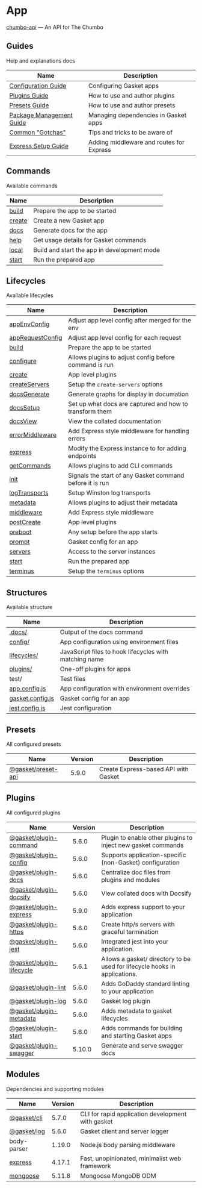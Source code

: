 <!-- generated by `gasket docs` -->

# App

[chumbo-api] — An API for The Chumbo

## Guides

Help and explanations docs

| Name                       | Description                              |
| -------------------------- | ---------------------------------------- |
| [Configuration Guide]      | Configuring Gasket apps                  |
| [Plugins Guide]            | How to use and author plugins            |
| [Presets Guide]            | How to use and author presets            |
| [Package Management Guide] | Managing dependencies in Gasket apps     |
| [Common "Gotchas"]         | Tips and tricks to be aware of           |
| [Express Setup Guide]      | Adding middleware and routes for Express |

## Commands

Available commands

| Name     | Description                                 |
| -------- | ------------------------------------------- |
| [build]  | Prepare the app to be started               |
| [create] | Create a new Gasket app                     |
| [docs]   | Generate docs for the app                   |
| [help]   | Get usage details for Gasket commands       |
| [local]  | Build and start the app in development mode |
| [start]  | Run the prepared app                        |

## Lifecycles

Available lifecycles

| Name               | Description                                              |
| ------------------ | -------------------------------------------------------- |
| [appEnvConfig]     | Adjust app level config after merged for the env         |
| [appRequestConfig] | Adjust app level config for each request                 |
| [build][1]         | Prepare the app to be started                            |
| [configure]        | Allows plugins to adjust config before command is run    |
| [create][2]        | App level plugins                                        |
| [createServers]    | Setup the `create-servers` options                       |
| [docsGenerate]     | Generate graphs for display in documation                |
| [docsSetup]        | Set up what docs are captured and how to transform them  |
| [docsView]         | View the collated documentation                          |
| [errorMiddleware]  | Add Express style middleware for handling errors         |
| [express]          | Modify the Express instance to for adding endpoints      |
| [getCommands]      | Allows plugins to add CLI commands                       |
| [init]             | Signals the start of any Gasket command before it is run |
| [logTransports]    | Setup Winston log transports                             |
| [metadata]         | Allows plugins to adjust their metadata                  |
| [middleware]       | Add Express style middleware                             |
| [postCreate]       | App level plugins                                        |
| [preboot]          | Any setup before the app starts                          |
| [prompt]           | Gasket config for an app                                 |
| [servers]          | Access to the server instances                           |
| [start][3]         | Run the prepared app                                     |
| [terminus]         | Setup the `terminus` options                             |

## Structures

Available structure

| Name               | Description                                            |
| ------------------ | ------------------------------------------------------ |
| [.docs/]           | Output of the docs command                             |
| [config/]          | App configuration using environment files              |
| [lifecycles/]      | JavaScript files to hook lifecycles with matching name |
| [plugins/]         | One-off plugins for apps                               |
| test/              | Test files                                             |
| [app.config.js]    | App configuration with environment overrides           |
| [gasket.config.js] | Gasket config for an app                               |
| [jest.config.js]   | Jest configuration                                     |

## Presets

All configured presets

| Name                 | Version | Description                          |
| -------------------- | ------- | ------------------------------------ |
| [@gasket/preset-api] | 5.9.0   | Create Express-based API with Gasket |

## Plugins

All configured plugins

| Name                       | Version | Description                                                                |
| -------------------------- | ------- | -------------------------------------------------------------------------- |
| [@gasket/plugin-command]   | 5.6.0   | Plugin to enable other plugins to inject new gasket commands               |
| [@gasket/plugin-config]    | 5.6.0   | Supports application-specific (non-Gasket) configuration                   |
| [@gasket/plugin-docs]      | 5.6.0   | Centralize doc files from plugins and modules                              |
| [@gasket/plugin-docsify]   | 5.6.0   | View collated docs with Docsify                                            |
| [@gasket/plugin-express]   | 5.9.0   | Adds express support to your application                                   |
| [@gasket/plugin-https]     | 5.6.0   | Create http/s servers with graceful termination                            |
| [@gasket/plugin-jest]      | 5.6.0   | Integrated jest into your application.                                     |
| [@gasket/plugin-lifecycle] | 5.6.1   | Allows a gasket/ directory to be used for lifecycle hooks in applications. |
| [@gasket/plugin-lint]      | 5.6.0   | Adds GoDaddy standard linting to your application                          |
| [@gasket/plugin-log]       | 5.6.0   | Gasket log plugin                                                          |
| [@gasket/plugin-metadata]  | 5.6.0   | Adds metadata to gasket lifecycles                                         |
| [@gasket/plugin-start]     | 5.6.0   | Adds commands for building and starting Gasket apps                        |
| [@gasket/plugin-swagger]   | 5.10.0  | Generate and serve swagger docs                                            |

## Modules

Dependencies and supporting modules

| Name          | Version | Description                                       |
| ------------- | ------- | ------------------------------------------------- |
| [@gasket/cli] | 5.7.0   | CLI for rapid application development with gasket |
| [@gasket/log] | 5.6.0   | Gasket client and server logger                   |
| body-parser   | 1.19.0  | Node.js body parsing middleware                   |
| [express][4]  | 4.17.1  | Fast, unopinionated, minimalist web framework     |
| [mongoose]    | 5.11.8  | Mongoose MongoDB ODM                              |

<!-- LINKS -->

[chumbo-api]:app/README.md
[Configuration Guide]:modules/@gasket/cli/docs/configuration.md
[Plugins Guide]:modules/@gasket/cli/docs/plugins.md
[Presets Guide]:modules/@gasket/cli/docs/presets.md
[Package Management Guide]:modules/@gasket/cli/docs/package-management.md
[Common "Gotchas"]:modules/@gasket/cli/docs/gotchas.md
[Express Setup Guide]:plugins/@gasket/plugin-express/docs/setup.md
[build]:plugins/@gasket/plugin-start/README.md#build-command
[create]:modules/@gasket/cli/README.md#commands
[docs]:plugins/@gasket/plugin-docs/README.md#commands
[help]:modules/@gasket/cli/README.md#commands
[local]:plugins/@gasket/plugin-start/README.md#local-command
[start]:plugins/@gasket/plugin-start/README.md#start-command
[appEnvConfig]:plugins/@gasket/plugin-config/README.md#appEnvConfig
[appRequestConfig]:plugins/@gasket/plugin-config/README.md#appRequestConfig
[1]:plugins/@gasket/plugin-start/README.md#build
[configure]:plugins/@gasket/plugin-command/README.md#configure
[2]:modules/@gasket/cli/README.md#create
[createServers]:plugins/@gasket/plugin-https/README.md#createServers
[docsGenerate]:plugins/@gasket/plugin-docs/README.md#docsGenerate
[docsSetup]:plugins/@gasket/plugin-docs/README.md#docsSetup
[docsView]:plugins/@gasket/plugin-docs/README.md#docsView
[errorMiddleware]:plugins/@gasket/plugin-express/README.md#errorMiddleware
[express]:plugins/@gasket/plugin-express/README.md#express
[getCommands]:plugins/@gasket/plugin-command/README.md#getCommands
[init]:plugins/@gasket/plugin-command/README.md#init
[logTransports]:plugins/@gasket/plugin-log/README.md#logTransports
[metadata]:plugins/@gasket/plugin-metadata/README.md#metadata
[middleware]:plugins/@gasket/plugin-express/README.md#middleware
[postCreate]:modules/@gasket/cli/README.md#postcreate
[preboot]:plugins/@gasket/plugin-start/README.md#start
[prompt]:modules/@gasket/cli/README.md#prompt
[servers]:plugins/@gasket/plugin-https/README.md#servers
[3]:plugins/@gasket/plugin-start/README.md#start
[terminus]:plugins/@gasket/plugin-https/README.md#terminus
[.docs/]:plugins/@gasket/plugin-docs/README.md#options
[config/]:plugins/@gasket/plugin-config/README.md
[lifecycles/]:plugins/@gasket/plugin-lifecycle/README.md
[plugins/]:modules/@gasket/cli/docs/plugins.md#one-off-plugins
[app.config.js]:plugins/@gasket/plugin-config/README.md
[gasket.config.js]:modules/@gasket/cli/docs/configuration.md
[jest.config.js]:https://jestjs.io/docs/configuration
[@gasket/preset-api]:presets/@gasket/preset-api/README.md
[@gasket/plugin-command]:plugins/@gasket/plugin-command/README.md
[@gasket/plugin-config]:plugins/@gasket/plugin-config/README.md
[@gasket/plugin-docs]:plugins/@gasket/plugin-docs/README.md
[@gasket/plugin-docsify]:plugins/@gasket/plugin-docsify/README.md
[@gasket/plugin-express]:plugins/@gasket/plugin-express/README.md
[@gasket/plugin-https]:plugins/@gasket/plugin-https/README.md
[@gasket/plugin-jest]:plugins/@gasket/plugin-jest/README.md
[@gasket/plugin-lifecycle]:plugins/@gasket/plugin-lifecycle/README.md
[@gasket/plugin-lint]:plugins/@gasket/plugin-lint/README.md
[@gasket/plugin-log]:plugins/@gasket/plugin-log/README.md
[@gasket/plugin-metadata]:plugins/@gasket/plugin-metadata/README.md
[@gasket/plugin-start]:plugins/@gasket/plugin-start/README.md
[@gasket/plugin-swagger]:plugins/@gasket/plugin-swagger/README.md
[@gasket/cli]:modules/@gasket/cli/README.md
[@gasket/log]:modules/@gasket/log/README.md
[4]:http://expressjs.com/
[mongoose]:https://mongoosejs.com

